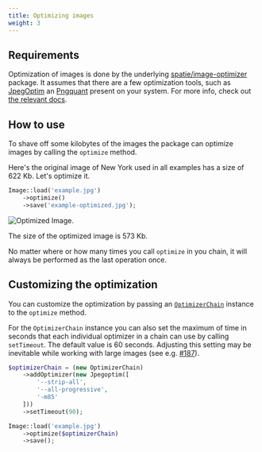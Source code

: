 ```yaml
---
title: Optimizing images
weight: 3
---
```


## Requirements

Optimization of images is done by the underlying [spatie/image-optimizer](https://github.com/spatie/image-optimizer) package. It assumes that there are a few optimization tools, such as [JpegOptim](http://freecode.com/projects/jpegoptim) an [Pngquant](https://pngquant.org/) present on your system. For more info, check out [the relevant docs](https://github.com/spatie/image-optimizer#optimization-tools).

## How to use

To shave off some kilobytes of the images the package can optimize images by calling the `optimize` method.

Here's the original image of New York used in all examples has a size of 622 Kb. Let's optimize it.

```php
Image::load('example.jpg')
    ->optimize()
    ->save('example-optimized.jpg');
```

![Optimized Image](../../images/example-optimized.jpg).

The size of the optimized image is 573 Kb.

No matter where or how many times you call `optimize` in you chain, it will always be performed as the last operation once.


## Customizing the optimization

You can customize the optimization by passing an [`OptimizerChain`](https://github.com/spatie/image-optimizer#creating-your-own-optimization-chains) instance to the `optimize` method.

For the `OptimizerChain` instance you can also set the maximum of time in seconds that each individual optimizer in a chain can use by calling `setTimeout`. The default value is 60 seconds. Adjusting this setting may be inevitable while working with large images (see e.g. [#187](https://github.com/spatie/image/pull/187)).

```php
$optimizerChain = (new OptimizerChain)
    ->addOptimizer(new Jpegoptim([
        '--strip-all',
        '--all-progressive',
        '-m85'
    ]))
    ->setTimeout(90);

Image::load('example.jpg')
    ->optimize($optimizerChain)
    ->save();
```
